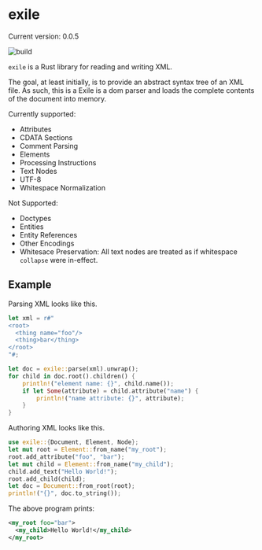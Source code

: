 # exile

Current version: 0.0.5

![build](https://github.com/webern/exile/workflows/exile%20ci/badge.svg)

`exile` is a Rust library for reading and writing XML.

The goal, at least initially, is to provide an abstract syntax tree of an XML file.
As such, this is a Exile is a dom parser and loads the complete contents of the document into memory.

Currently supported:
- Attributes
- CDATA Sections
- Comment Parsing
- Elements
- Processing Instructions
- Text Nodes
- UTF-8
- Whitespace Normalization

Not Supported:
- Doctypes
- Entities
- Entity References
- Other Encodings
- Whitesace Preservation: All text nodes are treated as if whitespace `collapse` were in-effect.

## Example

Parsing XML looks like this.

```rust
let xml = r#"
<root>
  <thing name="foo"/>
  <thing>bar</thing>
</root>
"#;

let doc = exile::parse(xml).unwrap();
for child in doc.root().children() {
    println!("element name: {}", child.name());
    if let Some(attribute) = child.attribute("name") {
        println!("name attribute: {}", attribute);
    }
}
```

Authoring XML looks like this.

```rust
use exile::{Document, Element, Node};
let mut root = Element::from_name("my_root");
root.add_attribute("foo", "bar");
let mut child = Element::from_name("my_child");
child.add_text("Hello World!");
root.add_child(child);
let doc = Document::from_root(root);
println!("{}", doc.to_string());
```

The above program prints:

```xml
<my_root foo="bar">
  <my_child>Hello World!</my_child>
</my_root>
```
